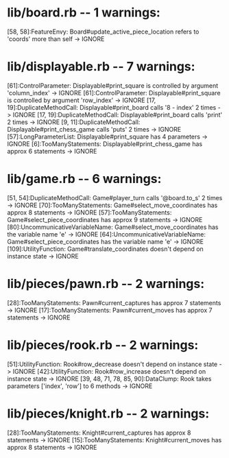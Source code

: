 # lib/board.rb -- 1 warnings:

[58, 58]:FeatureEnvy: Board#update_active_piece_location refers to 'coords' more than self -> IGNORE


# lib/displayable.rb -- 7 warnings:
[61]:ControlParameter: Displayable#print_square is controlled by argument 'column_index' -> IGNORE
[61]:ControlParameter: Displayable#print_square is controlled by argument 'row_index' -> IGNORE
[17, 19]:DuplicateMethodCall: Displayable#print_board calls '8 - index' 2 times -> IGNORE
[17, 19]:DuplicateMethodCall: Displayable#print_board calls 'print' 2 times -> IGNORE
[9, 11]:DuplicateMethodCall: Displayable#print_chess_game calls 'puts' 2 times -> IGNORE
[57]:LongParameterList: Displayable#print_square has 4 parameters -> IGNORE
[6]:TooManyStatements: Displayable#print_chess_game has approx 6 statements -> IGNORE


# lib/game.rb -- 6 warnings:
[51, 54]:DuplicateMethodCall: Game#player_turn calls '@board.to_s' 2 times -> IGNORE
[70]:TooManyStatements: Game#select_move_coordinates has approx 8 statements -> IGNORE
[57]:TooManyStatements: Game#select_piece_coordinates has approx 9 statements -> IGNORE
[80]:UncommunicativeVariableName: Game#select_move_coordinates has the variable name 'e' -> IGNORE
[64]:UncommunicativeVariableName: Game#select_piece_coordinates has the variable name 'e' -> IGNORE
[109]:UtilityFunction: Game#translate_coordinates doesn't depend on instance state -> IGNORE


# lib/pieces/pawn.rb -- 2 warnings:
[28]:TooManyStatements: Pawn#current_captures has approx 7 statements -> IGNORE
[17]:TooManyStatements: Pawn#current_moves has approx 7 statements -> IGNORE


# lib/pieces/rook.rb -- 2 warnings:
[51]:UtilityFunction: Rook#row_decrease doesn't depend on instance state -> IGNORE
[42]:UtilityFunction: Rook#row_increase doesn't depend on instance state -> IGNORE
[39, 48, 71, 78, 85, 90]:DataClump: Rook takes parameters ['index', 'row'] to 6 methods -> IGNORE

# lib/pieces/knight.rb -- 2 warnings:
[28]:TooManyStatements: Knight#current_captures has approx 8 statements -> IGNORE
[15]:TooManyStatements: Knight#current_moves has approx 8 statements -> IGNORE
